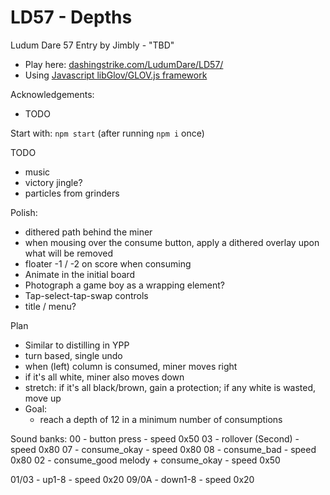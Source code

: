 LD57 - Depths
============================

Ludum Dare 57 Entry by Jimbly - "TBD"

* Play here: [dashingstrike.com/LudumDare/LD57/](http://www.dashingstrike.com/LudumDare/LD57/)
* Using [Javascript libGlov/GLOV.js framework](https://github.com/Jimbly/glovjs)

Acknowledgements:
* TODO

Start with: `npm start` (after running `npm i` once)

TODO
* music
* victory jingle?
* particles from grinders

Polish:
* dithered path behind the miner
* when mousing over the consume button, apply a dithered overlay upon what will be removed
* floater -1 / -2 on score when consuming
* Animate in the initial board
* Photograph a game boy as a wrapping element?
* Tap-select-tap-swap controls
* title / menu?

Plan
* Similar to distilling in YPP
* turn based, single undo
* when (left) column is consumed, miner moves right
* if it's all white, miner also moves down
* stretch: if it's all black/brown, gain a protection; if any white is wasted, move up
* Goal:
  * reach a depth of 12 in a minimum number of consumptions

Sound banks:
00 - button press - speed 0x50
03 - rollover (Second) - speed 0x80
07 - consume_okay - speed 0x80
08 - consume_bad - speed 0x80
02 - consume_good melody + consume_okay - speed 0x50

01/03 - up1-8 - speed 0x20
09/0A - down1-8 - speed 0x20
